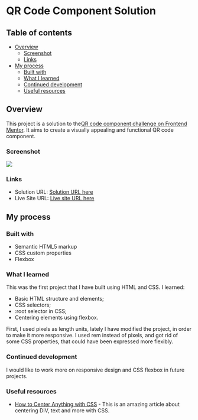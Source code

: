 # QR Code Component Solution 

## Table of contents

- [Overview](#overview)
  - [Screenshot](#screenshot)
  - [Links](#links)
- [My process](#my-process)
  - [Built with](#built-with)
  - [What I learned](#what-i-learned)
  - [Continued development](#continued-development)
  - [Useful resources](#useful-resources)

## Overview

This project is a solution to the[QR code component challenge on Frontend Mentor](https://www.frontendmentor.io/challenges/qr-code-component-iux_sIO_H). It aims to create a visually appealing and functional QR code component. 

### Screenshot

![](./Images/screenshot.png)

### Links

- Solution URL: [Solution URL here](https://github.com/Tornike-Peradze/task---qr-code-component)
- Live Site URL: [Live site URL here]()

## My process

### Built with

- Semantic HTML5 markup
- CSS custom properties
- Flexbox

### What I learned

This was the first project that I have built using HTML and CSS. I learned:

- Basic HTML structure and elements;
- CSS selectors;
- :root selector in CSS;
- Centering elements using flexbox.

First, I used pixels as length units, lately I have modified the project, in order to make it more responsive. I used rem instead of pixels, and got rid of some CSS properties, that could have been expressed more flexibly.

### Continued development

I would like to work more on responsive design and CSS flexbox in future projects.

### Useful resources

- [How to Center Anything with CSS](https://www.freecodecamp.org/news/how-to-center-anything-with-css-align-a-div-text-and-more/) - This is an amazing article about centering DIV, text and more with CSS.

